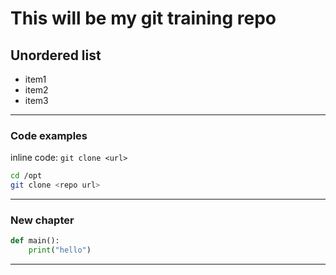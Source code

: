 # This will be my git training repo

## Unordered list
- item1
- item2
- item3

---

### Code examples

inline code: `git clone <url>`

```bash
cd /opt
git clone <repo url>
```
---
### New chapter

```python
def main():
    print("hello")
```
---